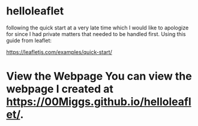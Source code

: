 # helloleaflet

following the quick start at a very late time which I would like to apologize for since I had private matters that needed to be handled first.
Using this guide from leaflet: 

https://leafletjs.com/examples/quick-start/

# View the Webpage You can view the webpage I created at https://00Miggs.github.io/helloleaflet/.
